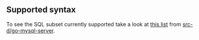 ## Supported syntax

To see the SQL subset currently supported take a look at [this list](https://github.com/src-d/go-mysql-server/blob/cdc6c8ccdc69f57858562755254641a4a4edb67a/SUPPORTED.md) from [src-d/go-mysql-server](https://github.com/src-d/go-mysql-server).
